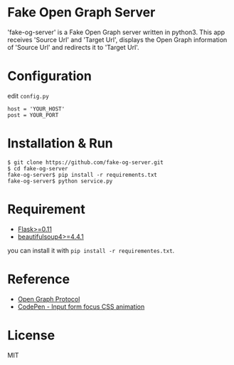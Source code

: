 # Fake Open Graph Server
'fake-og-server' is a Fake Open Graph server written in python3.
This app receives 'Source Url' and 'Target Url', displays the Open Graph information of 'Source Url' and redirects it to 'Target Url'.

# Configuration

edit `config.py`

```
host = 'YOUR_HOST'
post = YOUR_PORT
```

# Installation & Run

```
$ git clone https://github.com/fake-og-server.git
$ cd fake-og-server
fake-og-server$ pip install -r requirements.txt
fake-og-server$ python service.py
```

# Requirement

- [Flask>=0.11](https://pypi.python.org/pypi/Flask/0.11)
- [beautifulsoup4>=4.4.1](https://pypi.python.org/pypi/beautifulsoup4/4.4.1)

you can install it with `pip install -r requirementes.txt`.

# Reference

- [Open Graph Protocol](http://ogp.me/)
- [CodePen - Input form focus CSS animation](http://codepen.io/hagata/pen/QjdKXy)

# License

MIT